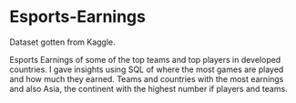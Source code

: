 # Esports-Earnings
Dataset gotten from Kaggle.

Esports Earnings of some of the top teams and top players in developed countries.
I gave insights using SQL of where the most games are played and how much they earned. 
Teams and countries with the most earnings and also Asia, the continent with the highest number if players and teams.

